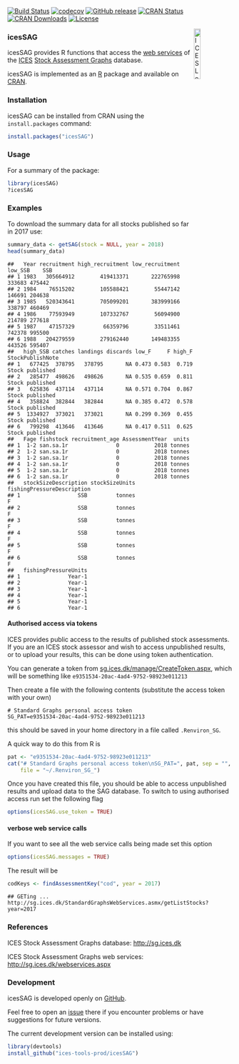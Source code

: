 [![Build Status](https://travis-ci.org/ices-tools-prod/icesSAG.svg?branch=release)](https://travis-ci.org/ices-tools-prod/icesSAG) [![codecov](https://codecov.io/gh/ices-tools-prod/icesSAG/branch/master/graph/badge.svg)](https://codecov.io/gh/ices-tools-prod/icesSAG) [![GitHub release](https://img.shields.io/github/release/ices-tools-prod/icesSAG.svg?maxAge=6000)]() [![CRAN Status](http://r-pkg.org/badges/version/icesSAG)](https://cran.r-project.org/package=icesSAG) [![CRAN Downloads](http://cranlogs.r-pkg.org/badges/icesSAG)](https://cran.r-project.org/package=icesSAG) [![License](https://img.shields.io/badge/license-GPL%20(%3E%3D%202)-blue.svg)](https://www.gnu.org/licenses/gpl-3.0.en.html)

[<img align="right" alt="ICES Logo" width="17%" height="17%" src="http://ices.dk/_layouts/15/1033/images/icesimg/iceslogo.png">](http://ices.dk)

### icesSAG

icesSAG provides R functions that access the [web services](http://sg.ices.dk/webservices.aspx) of the [ICES](http://ices.dk) [Stock Assessment Graphs](http://sg.ices.dk) database.

icesSAG is implemented as an [R](https://www.r-project.org) package and available on [CRAN](https://cran.r-project.org/package=icesSAG).

### Installation

icesSAG can be installed from CRAN using the `install.packages` command:

``` r
install.packages("icesSAG")
```

### Usage

For a summary of the package:

``` r
library(icesSAG)
?icesSAG
```

### Examples

To download the summary data for all stocks published so far in 2017 use:

``` r
summary_data <- getSAG(stock = NULL, year = 2018)
head(summary_data)
```

    ##   Year recruitment high_recruitment low_recruitment low_SSB    SSB
    ## 1 1983   305664912        419413371       222765998  333683 475442
    ## 2 1984    76515202        105588421        55447142  146691 204638
    ## 3 1985   520343641        705099201       383999166  338797 460469
    ## 4 1986    77593949        107332767        56094900  214789 277618
    ## 5 1987    47157329         66359796        33511461  742378 995500
    ## 6 1988   204279559        279162440       149483355  443526 595407
    ##   high_SSB catches landings discards low_F     F high_F StockPublishNote
    ## 1   677425  378795   378795       NA 0.473 0.583  0.719  Stock published
    ## 2   285477  498626   498626       NA 0.535 0.659  0.811  Stock published
    ## 3   625836  437114   437114       NA 0.571 0.704  0.867  Stock published
    ## 4   358824  382844   382844       NA 0.385 0.472  0.578  Stock published
    ## 5  1334927  373021   373021       NA 0.299 0.369  0.455  Stock published
    ## 6   799298  413646   413646       NA 0.417 0.511  0.625  Stock published
    ##   Fage fishstock recruitment_age AssessmentYear  units
    ## 1  1-2 san.sa.1r               0           2018 tonnes
    ## 2  1-2 san.sa.1r               0           2018 tonnes
    ## 3  1-2 san.sa.1r               0           2018 tonnes
    ## 4  1-2 san.sa.1r               0           2018 tonnes
    ## 5  1-2 san.sa.1r               0           2018 tonnes
    ## 6  1-2 san.sa.1r               0           2018 tonnes
    ##   stockSizeDescription stockSizeUnits fishingPressureDescription
    ## 1                  SSB         tonnes                          F
    ## 2                  SSB         tonnes                          F
    ## 3                  SSB         tonnes                          F
    ## 4                  SSB         tonnes                          F
    ## 5                  SSB         tonnes                          F
    ## 6                  SSB         tonnes                          F
    ##   fishingPressureUnits
    ## 1               Year-1
    ## 2               Year-1
    ## 3               Year-1
    ## 4               Year-1
    ## 5               Year-1
    ## 6               Year-1

#### Authorised access via tokens

ICES provides public access to the results of published stock assessments. If you are an ICES stock assessor and wish to access unpublished results, or to upload your results, this can be done using token authentication.

You can generate a token from [sg.ices.dk/manage/CreateToken.aspx](https://sg.ices.dk/manage/CreateToken.aspx), which will be something like `e9351534-20ac-4ad4-9752-98923e011213`

Then create a file with the following contents (substitute the access token with your own)

    # Standard Graphs personal access token
    SG_PAT=e9351534-20ac-4ad4-9752-98923e011213

this should be saved in your home directory in a file called `.Renviron_SG`.

A quick way to do this from R is

``` r
pat <- "e9351534-20ac-4ad4-9752-98923e011213"
cat("# Standard Graphs personal access token\nSG_PAT=", pat, sep = "", 
    file = "~/.Renviron_SG_")
```

Once you have created this file, you should be able to access unpublished results and upload data to the SAG database. To switch to using authorised access run set the following flag

``` r
options(icesSAG.use_token = TRUE)
```

#### verbose web service calls

If you want to see all the web service calls being made set this option

``` r
options(icesSAG.messages = TRUE)
```

The result will be

``` r
codKeys <- findAssessmentKey("cod", year = 2017)
```

    ## GETing ... http://sg.ices.dk/StandardGraphsWebServices.asmx/getListStocks?year=2017

### References

ICES Stock Assessment Graphs database: <http://sg.ices.dk>

ICES Stock Assessment Graphs web services: <http://sg.ices.dk/webservices.aspx>

### Development

icesSAG is developed openly on [GitHub](https://github.com/ices-tools-prod/icesSAG).

Feel free to open an [issue](https://github.com/ices-tools-prod/icesSAG/issues) there if you encounter problems or have suggestions for future versions.

The current development version can be installed using:

``` r
library(devtools)
install_github("ices-tools-prod/icesSAG")
```
